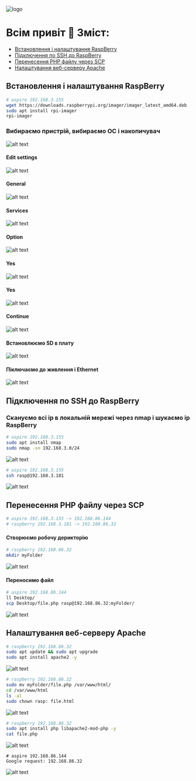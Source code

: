 ![logo](screen/logo.png)

# Всім привіт 👋 Зміст:
- [Встановлення і налаштування RaspBerry](#встановлення-і-налаштування-raspberry)
- [Підключення по SSH до RaspBerry](#підключення-по-ssh-до-raspberry)
- [Перенесення PHP файлу через SCP](#перенесення-php-файлу-через-scp)
- [Налаштування веб-серверу Apache](#налаштування-веб-серверу-apache)

## Встановлення і налаштування RaspBerry

``` Bash
# aspire 192.168.3.155
wget https://downloads.raspberrypi.org/imager/imager_latest_amd64.deb
sudo apt install rpi-imager
rpi-imager
```

### Вибираємо пристрій, вибираємо ОС і накопичувач

![alt text](screen/image.png)

#### Edit settings

![alt text](screen/image-4.png)

#### General

![alt text](screen/image-1.png)

#### Services

![alt text](screen/image-2.png)

#### Option

![alt text](screen/image-3.png)

#### Yes

![alt text](screen/image-5.png)

#### Yes

![alt text](screen/image-6.png)

#### Continue

![alt text](screen/image-7.png)

#### Встановлюємо SD в плату

![alt text](screen/photo-1.jpg)

#### Піключаємо до живлення і Ethernet

![alt text](screen/photo-2.jpg)

## Підключення по SSH до RaspBerry

### Скануємо всі ip в локальній мережі через nmap і шукаємо ip RaspBerry

``` Bash
# aspire 192.168.3.155
sudo apt install nmap
sudo nmap -sn 192.168.3.0/24
```

![alt text](screen/image-8.png)

``` Bash
# aspire 192.168.3.155
ssh rasp@192.168.3.181
```

![alt text](screen/image-9.png)

## Перенесення PHP файлу через SCP

``` Bash
# aspire 192.168.3.155 -> 192.168.86.144
# raspberry 192.168.3.181 -> 192.168.86.32
```

#### Створюємо робочу дерикторію

``` Bash
# raspberry 192.168.86.32
mkdir myFolder
```

![alt text](screen/image-10.png)

#### Переносимо файл

``` Bash
# aspire 192.168.86.144
ll Desktop/
scp Desktop/file.php rasp@192.168.86.32:myFolder/
```

![alt text](screen/image-22.png)

## Налаштування веб-серверу Apache

``` Bash
# raspberry 192.168.86.32
sudo apt update && sudo apt upgrade
sudo apt install apache2 -y
```

![alt text](screen/image-13.png)


``` Bash
# raspberry 192.168.86.32
sudo mv myFolder/file.php /var/www/html/
cd /var/www/html
ls -al
sudo chown rasp: file.html
```

![alt text](screen/image-15.png)

``` Bash
# raspberry 192.168.86.32
sudo apt install php libapache2-mod-php -y
cat file.php
```

![alt text](screen/image-20.png)

``` Google request
# aspire 192.168.86.144
Google request: 192.168.86.32
```

![alt text](screen/image-23.png)